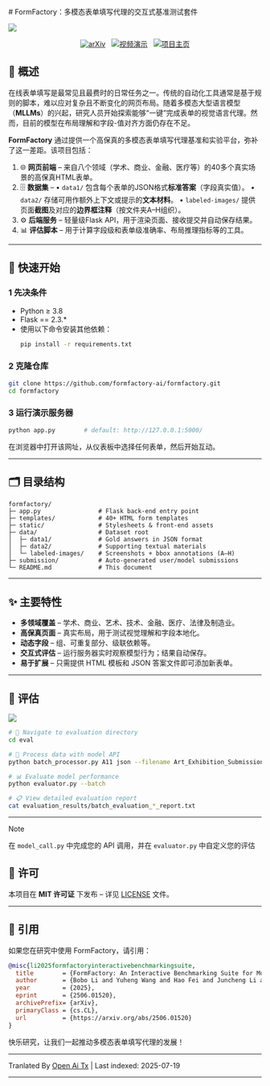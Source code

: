 <translate-content># FormFactory：多模态表单填写代理的交互式基准测试套件

![](https://raw.githubusercontent.com/formfactory-ai/formfactory/main/img/fig1v1_page_1.png)

<p align="center">
  <a href="https://arxiv.org/abs/2506.01520"><img src="https://img.shields.io/badge/arXiv-2506.01520-B31B1B.svg" alt="arXiv"></a>
  &nbsp;
  <a href="https://formfactory-ai.github.io/#demo-video" target="_blank"><img src="https://img.shields.io/badge/Demo-Video-orange.svg" alt="视频演示"></a>
  &nbsp;
  <a href="https://formfactory-ai.github.io" target="_blank"><img src="https://img.shields.io/badge/Project_Page-Website-blue.svg" alt="项目主页"></a>
</p>

## 📖 概述
在线表单填写是最常见且最费时的日常任务之一。传统的自动化工具通常是基于规则的脚本，难以应对复杂且不断变化的网页布局。随着多模态大型语言模型（**MLLMs**）的兴起，研究人员开始探索能够“一键”完成表单的视觉语言代理。然而，目前的模型在布局理解和字段-值对齐方面仍存在不足。

**FormFactory** 通过提供一个高保真的多模态表单填写代理基准和实验平台，弥补了这一差距。该项目包括：

1. 🌐 **网页前端** – 来自八个领域（学术、商业、金融、医疗等）的40多个真实场景的高保真HTML表单。
2. 🗄 **数据集** –
   • `data1/` 包含每个表单的JSON格式**标准答案**（字段真实值）。
   • `data2/` 存储可用作额外上下文或提示的**文本材料**。
   • `labeled-images/` 提供页面**截图**及对应的**边界框注释**（按文件夹A–H组织）。
3. ⚙️ **后端服务** – 轻量级Flask API，用于渲染页面、接收提交并自动保存结果。
4. 📊 **评估脚本** – 用于计算字段级和表单级准确率、布局推理指标等的工具。

---

## 🚀 快速开始

### 1 先决条件

- Python ≥ 3.8
- Flask == 2.3.*
- 使用以下命令安装其他依赖：</translate-content>
  ```bash
  pip install -r requirements.txt
  ```
### 2  克隆仓库

```bash
git clone https://github.com/formfactory-ai/formfactory.git
cd formfactory
```
### 3  运行演示服务器

```bash
python app.py        # default: http://127.0.0.1:5000/
```
<translate-content>在浏览器中打开该网址，从仪表板中选择任何表单，然后开始互动。

---

## 🗂 目录结构</translate-content>
```text
formfactory/
├─ app.py                # Flask back-end entry point
├─ templates/            # 40+ HTML form templates
├─ static/               # Stylesheets & front-end assets
├─ data/                 # Dataset root
│  ├─ data1/             # Gold answers in JSON format
│  ├─ data2/             # Supporting textual materials
│  └─ labeled-images/    # Screenshots + bbox annotations (A–H)
├─ submission/           # Auto-generated user/model submissions
└─ README.md             # This document
```
---

## ✨ 主要特性
- **多领域覆盖** – 学术、商业、艺术、技术、金融、医疗、法律及制造业。
- **高保真页面** – 真实布局，用于测试视觉理解和字段本地化。
- **动态字段** – 组、可重复部分、级联依赖等。
- **交互式评估** – 运行服务器实时观察模型行为；结果自动保存。
- **易于扩展** – 只需提供 HTML 模板和 JSON 答案文件即可添加新表单。

---

## 🧪 评估

![](https://raw.githubusercontent.com/formfactory-ai/formfactory/main/img/systemoverview_page_1.png)


```bash
# 📁 Navigate to evaluation directory
cd eval

# 🔄 Process data with model API
python batch_processor.py A11 json --filename Art_Exhibition_Submission_Form

# 📊 Evaluate model performance  
python evaluator.py --batch

# 📋 View detailed evaluation report
cat evaluation_results/batch_evaluation_*_report.txt
```
---

> [!NOTE]
>
> 在 `model_call.py` 中完成您的 API 调用，并在 `evaluator.py` 中自定义您的评估

## 📄 许可
本项目在 **MIT 许可证** 下发布 – 详见 [LICENSE](LICENSE) 文件。

---

## 🔗 引用
如果您在研究中使用 FormFactory，请引用：

```bibtex
@misc{li2025formfactoryinteractivebenchmarkingsuite,
  title        = {FormFactory: An Interactive Benchmarking Suite for Multimodal Form-Filling Agents},
  author       = {Bobo Li and Yuheng Wang and Hao Fei and Juncheng Li and Wei Ji and Mong-Li Lee and Wynne Hsu},
  year         = {2025},
  eprint       = {2506.01520},
  archivePrefix= {arXiv},
  primaryClass = {cs.CL},
  url          = {https://arxiv.org/abs/2506.01520}
}
```
快乐研究，让我们一起推动多模态表单填写代理的发展！


---

Tranlated By [Open Ai Tx](https://github.com/OpenAiTx/OpenAiTx) | Last indexed: 2025-07-19

---